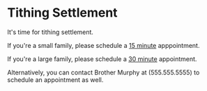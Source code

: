 # Tithing Settlement

It's time for tithing settlement. 

If you're a small family, please schedule a [15 minute](https://calendly.com/jloosli/15min) apppointment.

If you're a large family, please schedule a [30 minute](https://calendly.com/jloosli/30min) appointment. 

Alternatively, you can contact Brother Murphy at (555.555.5555) to schedule an appointment as well.